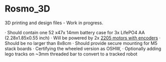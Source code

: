 # Rosmo_3D
3D printing and design files - Work in progress.

·	Should contain one 52 x47x 14mm battery case for 3x LifePO4 AA (2.28x1.85x0.55 inch)
·	Will be powered by 2x [2205 motors with encoders](https://ae01.alicdn.com/kf/H5db205d3acb24197b1f93c58d5f370b9e.jpg)
·	Should be no larger than 8x8cm
·	Should provide secure mounting for M5 stack boards
·	Certifying the wheeled version as OSHW, 
·	Optionally adding  lego tracks on ~3mm threaded bar to convert to a tracked robot

